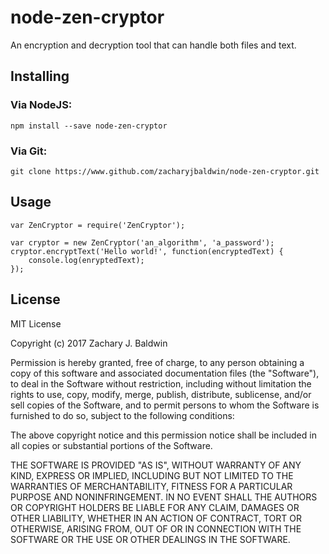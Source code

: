 # node-zen-cryptor
An encryption and decryption tool that can handle both files and text.

## Installing

### Via NodeJS:
```npm install --save node-zen-cryptor```

### Via Git:
```git clone https://www.github.com/zacharyjbaldwin/node-zen-cryptor.git```

## Usage

```
var ZenCryptor = require('ZenCryptor');

var cryptor = new ZenCryptor('an_algorithm', 'a_password');
cryptor.encryptText('Hello world!', function(encryptedText) {
	console.log(enryptedText);
});
```

## License
MIT License

Copyright (c) 2017 Zachary J. Baldwin

Permission is hereby granted, free of charge, to any person obtaining a copy
of this software and associated documentation files (the "Software"), to deal
in the Software without restriction, including without limitation the rights
to use, copy, modify, merge, publish, distribute, sublicense, and/or sell
copies of the Software, and to permit persons to whom the Software is
furnished to do so, subject to the following conditions:

The above copyright notice and this permission notice shall be included in all
copies or substantial portions of the Software.

THE SOFTWARE IS PROVIDED "AS IS", WITHOUT WARRANTY OF ANY KIND, EXPRESS OR
IMPLIED, INCLUDING BUT NOT LIMITED TO THE WARRANTIES OF MERCHANTABILITY,
FITNESS FOR A PARTICULAR PURPOSE AND NONINFRINGEMENT. IN NO EVENT SHALL THE
AUTHORS OR COPYRIGHT HOLDERS BE LIABLE FOR ANY CLAIM, DAMAGES OR OTHER
LIABILITY, WHETHER IN AN ACTION OF CONTRACT, TORT OR OTHERWISE, ARISING FROM,
OUT OF OR IN CONNECTION WITH THE SOFTWARE OR THE USE OR OTHER DEALINGS IN THE
SOFTWARE.
